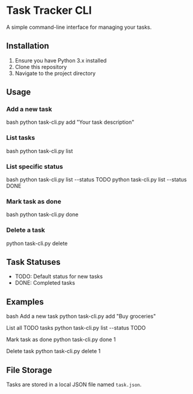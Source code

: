 # Task Tracker CLI

A simple command-line interface for managing your tasks.

## Installation

1. Ensure you have Python 3.x installed
2. Clone this repository
3. Navigate to the project directory

## Usage

### Add a new task

bash
python task-cli.py add "Your task description"


### List tasks
bash
python task-cli.py list


### List specific status
bash
python task-cli.py list --status TODO
python task-cli.py list --status DONE


### Mark task as done
bash
python task-cli.py done <task-id>


### Delete a task

python task-cli.py delete <task-id>


## Task Statuses
- TODO: Default status for new tasks
- DONE: Completed tasks

## Examples

bash
Add a new task
python task-cli.py add "Buy groceries"

List all TODO tasks
python task-cli.py list --status TODO

Mark task as done
python task-cli.py done 1

Delete task
python task-cli.py delete 1


## File Storage
Tasks are stored in a local JSON file named `task.json`.

